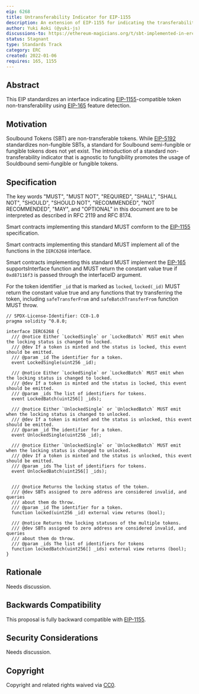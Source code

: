 ```yaml
---
eip: 6268
title: Untransferability Indicator for EIP-1155
description: An extension of EIP-1155 for indicating the transferability of the token.
author: Yuki Aoki (@yuki-js)
discussions-to: https://ethereum-magicians.org/t/sbt-implemented-in-erc1155/12182
status: Stagnant
type: Standards Track
category: ERC
created: 2022-01-06
requires: 165, 1155
---
```


## Abstract

This EIP standardizes an interface indicating [EIP-1155](https://eips.fyi/1155)-compatible token non-transferability using [EIP-165](https://eips.fyi/165) feature detection.

## Motivation

Soulbound Tokens (SBT) are non-transferable tokens. While [EIP-5192](https://eips.fyi/5192) standardizes non-fungible SBTs, a standard for Soulbound semi-fungible or fungible tokens does not yet exist. The introduction of a standard non-transferability indicator that is agnostic to fungibility promotes the usage of Souldbound semi-fungible or fungible tokens.

## Specification

The key words "MUST", "MUST NOT", "REQUIRED", "SHALL", "SHALL NOT", "SHOULD", "SHOULD NOT", "RECOMMENDED", "NOT RECOMMENDED", "MAY", and "OPTIONAL" in this document are to be interpreted as described in RFC 2119 and RFC 8174.

Smart contracts implementing this standard MUST comform to the [EIP-1155](https://eips.fyi/1155) specification.

Smart contracts implementing this standard MUST implement all of the functions in the `IERC6268` interface.

Smart contracts implementing this standard MUST implement the [EIP-165](https://eips.fyi/165) supportsInterface function and MUST return the constant value true if `0xd87116f3` is passed through the interfaceID argument.

For the token identifier `_id` that is marked as `locked`, `locked(_id)` MUST return the constant value true and any functions that try transferring the token, including `safeTransferFrom` and `safeBatchTransferFrom` function MUST throw.

```solidity
// SPDX-License-Identifier: CC0-1.0
pragma solidity ^0.8.0;

interface IERC6268 {
  /// @notice Either `LockedSingle` or `LockedBatch` MUST emit when the locking status is changed to locked.
  /// @dev If a token is minted and the status is locked, this event should be emitted.
  /// @param _id The identifier for a token.
  event LockedSingle(uint256 _id);

  /// @notice Either `LockedSingle` or `LockedBatch` MUST emit when the locking status is changed to locked.
  /// @dev If a token is minted and the status is locked, this event should be emitted.
  /// @param _ids The list of identifiers for tokens.
  event LockedBatch(uint256[] _ids);

  /// @notice Either `UnlockedSingle` or `UnlockedBatch` MUST emit when the locking status is changed to unlocked.
  /// @dev If a token is minted and the status is unlocked, this event should be emitted.
  /// @param _id The identifier for a token.
  event UnlockedSingle(uint256 _id);

  /// @notice Either `UnlockedSingle` or `UnlockedBatch` MUST emit when the locking status is changed to unlocked.
  /// @dev If a token is minted and the status is unlocked, this event should be emitted.
  /// @param _ids The list of identifiers for tokens.
  event UnlockedBatch(uint256[] _ids);


  /// @notice Returns the locking status of the token.
  /// @dev SBTs assigned to zero address are considered invalid, and queries
  /// about them do throw.
  /// @param _id The identifier for a token.
  function locked(uint256 _id) external view returns (bool);

  /// @notice Returns the locking statuses of the multiple tokens.
  /// @dev SBTs assigned to zero address are considered invalid, and queries
  /// about them do throw.
  /// @param _ids The list of identifiers for tokens
  function lockedBatch(uint256[] _ids) external view returns (bool);
}
```

## Rationale

Needs discussion.

## Backwards Compatibility

This proposal is fully backward compatible with [EIP-1155](https://eips.fyi/1155).

## Security Considerations

Needs discussion.

## Copyright

Copyright and related rights waived via [CC0](/LICENSE.md).
